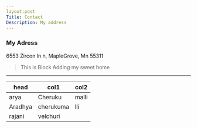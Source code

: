 ```yaml
---
layout:post
Title: Contact
Description: My address
---
```


### My Adress
6553 Zircon ln n, MapleGrove, Mn 55311
> This is Block
> Adding my sweet home

---------

|head|col1|col2|
|---|---|---|
|arya|Cheruku|malli|
|Aradhya|cherukuma|lli|
|rajani|velchuri|

